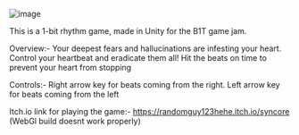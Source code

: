  ![image](https://github.com/user-attachments/assets/4cf3a49b-1b4d-4a08-805f-a3a16aa23ec9)

This is a 1-bit rhythm game, made in Unity for the B1T game jam.

Overview:- Your deepest fears and hallucinations are infesting your heart. Control your heartbeat and eradicate them all! Hit the beats on time to prevent your heart from stopping

Controls:-
Right arrow key for beats coming from the right.
Left arrow key for beats coming from the left

Itch.io link for playing the game:-
https://randomguy123hehe.itch.io/syncore (WebGl build doesnt work properly)
